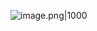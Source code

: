 
![image.png|1000](https://imagehosting4picgo.oss-cn-beijing.aliyuncs.com/imagehosting/fix-dir%2Fpicgo%2Fpicgo-clipboard-images%2F2024%2F11%2F21%2F23-18-13-60507a2a166a866064fc24fd43ca7d3d-202411212318774-aa14ee.png)
